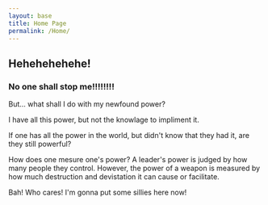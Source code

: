 ```yaml
---
layout: base
title: Home Page
permalink: /Home/
---
```



## Hehehehehehe!
### No one shall stop me!!!!!!!!
    



But... what shall I do with my newfound power?




I have all this power, but not the knowlage to impliment it.




If one has all the power in the world, but didn't know that they had it, are they still powerful?




How does one mesure one's power? A leader's power is judged by how many people they control. However, the power of a weapon is measured by how much destruction and devistation it can cause or facilitate.




Bah! Who cares! I'm gonna put some sillies here now!